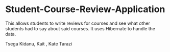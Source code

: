# Student-Course-Review-Application

This allows students to write reviews for courses and see what other students had to say about said courses.
It uses Hibernate to handle the data.

Tsega Kidanu, Kait , Kate Tarazi
